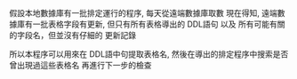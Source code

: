 假設本地數據庫有一批排定運行的程序, 每天從遠端數據庫取數
現在得知, 遠端數據庫有一批表格字段有更新, 但只有所有表格導出的 DDL語句
以及 所有可能有關的字段名，但並沒有仔細的 更新記錄

所以本程序可以用來在 DDL語中句提取表格名, 然後在導出的排定程序中搜索是否曾出現過這些表格名
再進行下一步的檢查